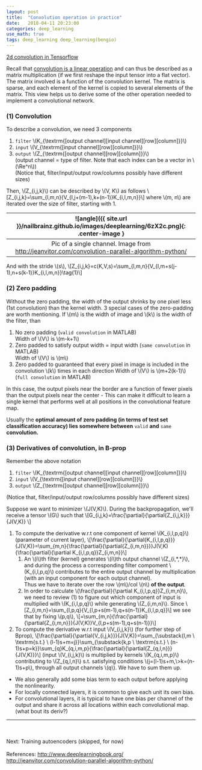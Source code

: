 ```yaml
---
layout: post
title:  "Convolution operation in practice"
date:   2018-04-11 20:23:00
categories: deep_learning
use_math: true
tags: deep_learning deep_learning(bengio)
---
```

<a href="https://www.tensorflow.org/api_docs/python/tf/nn/conv2d" target="_blank">2d convolution in Tensorflow</a>

Recall that <a href="{{site.url}}/deep_learning/2018/03/29/cnn.html" target="_blank">convolution is a linear operation</a> and can thus be described as a matrix multiplication (if we first reshape the input tensor into a flat vector). The matrix involved is a function of the convolution kernel. The matrix is sparse, and each element of the kernel is copied to several elements of the matrix. This view helps us to derive some of the other operation needed to implement a convolutional network.

### (1) Convolution
To describe a convolution, we need 3 components

1. `filter` \\(K_{\textrm{[output channel][input channel][row][column]}}\\)
2. `input` \\(V_{\textrm{[input channel][row][column]}}\\)
3. `output` \\(Z_{\textrm{[output channel][row][column]}}\\)  
(output channel = type of filter. Note that each index can be a vector in \\(\Re^n\\))  
(Notice that, filter/input/output row/columns possibly have different sizes)

Then, \\(Z_{i,j,k}\\) can be described by \\(V, K\\) as follows \\[Z_{i,j,k}=\sum_{l,m,n}{V_{l,j+(m-1),k+(n-1)}K_{i,l,m,n}}\\]
where \\(m, n\\) are iterated over the size of filter, starting with 1.

| ![angle]({{ site.url }}/nailbrainz.github.io/images/deeplearning/6zX2c.png){: .center-image }| 
|:--:| 
| Pic of a single channel. Image from <a href="http://jeanvitor.com/convolution-parallel-algorithm-python/" target="_blank">http://jeanvitor.com/convolution-parallel-algorithm-python/</a> |


And with the stride \\(s\\), \\[Z_{i,j,k}=c(K,V,s)=\sum_{l,m,n}{V_{l,m+s(j-1),n+s(k-1)}K_{i,l,m,n}}\tag{1}\\]



### (2) Zero padding
Without the zero padding, the width of the output shrinks by one pixel less (1st convolution) than the kernel width. 3 special cases of the zero-padding are worth mentioning. If \\(m\\) is the width of image and \\(k\\) is the width of the filter, than

1. No zero padding (`valid convolution` in MATLAB)  
Width of \\(V\\) is \\(m-k+1\\)
2. Zero padded to satisfy output width = input width (`same convolution` in MATLAB)  
Width of \\(V\\) is \\(m\\)
3. Zero padded to guaranteed that every pixel in image is included in the convolution \\(k\\) times in each direction Width of \\(V\\) is \\(m+2(k-1)\\) (`full convolution` in MATLAB)

In this case, the output pixels near the border are a function of fewer pixels than the output pixels near the center - This can make it difficult to learn a single kernel that performs well at all positions in the convolutional feature map.

Usually the __optimal amount of zero padding (in terms of test set classification accuracy) lies somewhere between__ `valid` __and__ `same` __convolution.__



### (3) Derivatives of convolution, in B-prop
Remember the above notation
1. `filter` \\(K_{\textrm{[output channel][input channel][row][column]}}\\)
2. `input` \\(V_{\textrm{[input channel][row][column]}}\\)
3. `output` \\(Z_{\textrm{[output channel][row][column]}}\\)   

(Notice that, filter/input/output row/columns possibly have different sizes)

Suppose we want to minimizer \\(J(V,K)\\). During the backpropagation, we'll receive a tensor \\(G\\) such that \\[G_{i,j,k}=\frac{\partial}{\partial{Z_{i,j,k}}}{J(V,K)} \\]

1. To compute the derivative w.r.t one component of kernel \\(K_{i,l,p,q}\\) (parameter of current layer), \\[\frac{\partial}{\partial{K_{i,l,p,q}}}{J(V,K)}=\sum_{m,n}{\frac{\partial}{\partial{Z_{i,m,n}}}}J(V,K){\frac{\partial}{\partial K_{i,l,p,q}}Z_{i,m,n}}\\] 
	1. An \\(i\\)th filter (kernel) generates \\(i\\)th output channel \\(Z\_\{i,\*,\*\}\\), and during the process a corresponding filter compoment \\(K_{i,l,p,q}\\) contributes to the entire output channel by multiplication (with an input component for each output channel).  
	Thus we have to iterate over the row \\(m\\)/col \\(n\\) __of the output__.
	2. In order to calculate \\(\frac{\partial}{\partial K_{i,l,p,q}}Z_{i,m,n}\\), we need to review (1) to figure out which component of input is multiplied with \\(K_{i,l,p,q}\\) while generating \\(Z\_\{i,m,n\}\\). Since
	\\[Z_{i,m,n}=\sum_{l,p,q}{V_{l,p+s(m-1),q+s(n-1)}K_{i,l,p,q}}\\]
	we see that by fixing \\(p,q\\),
	\\[=\sum_{m,n}{\frac{\partial}{\partial{Z_{i,m,n}}}{J(V,K)}V_{l,p+s(m-1),q+s(n-1)}}\\] 
2. To compute the derivative w.r.t input \\(V_{i,j,k}\\) (for further step of Bprop), \\[\frac{\partial}{\partial{V_{i,j,k}}}{J(V,K)}=\sum_{\substack{l,m \\ \textrm{s.t.} \\ (l-1)s+m=j}}\sum_{\substack\{k,p \\ \textrm{s.t.} \\ (n-1)s+p=k\}}\sum_{q}K_{q,i,m,p}{\frac{\partial}{\partial{Z_{q,l,n}}}{J(V,K)}}\\] (input \\(V_{i,j,k}\\) is multiplied by kernels \\(K_{q,i,m,p}\\) contributing to \\(Z_{q,l,n}\\) s.t. satisfying conditions \\(j=(l-1)s+m,\\>k=(n-1)s+p\\), through all output channels \\(q\\). We have to sum them up.



* We also generally add some bias term to each output before applying the nonlinearity.
* For locally connected layers, it is common to give each unit its own bias.
* For convolutional layers, it is typical to have one bias per channel of the output and share it across all locations within each convolutional map. (what bout its deriv?)


<hr>
<br/><br/>
Next:  
Training autoencoders (skipped, for now)
<br/><br/>
References:  
<a href="http://www.deeplearningbook.org/" target="_blank">http://www.deeplearningbook.org/</a>  
<a href="http://jeanvitor.com/convolution-parallel-algorithm-python/" target="_blank">http://jeanvitor.com/convolution-parallel-algorithm-python/</a>
